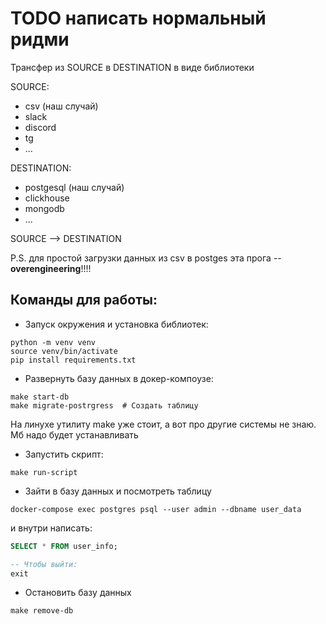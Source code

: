 # TODO написать нормальный ридми

Трансфер из SOURCE в DESTINATION в виде библиотеки

SOURCE:

- csv (наш случай)
- slack
- discord
- tg
- ...

DESTINATION:

- postgesql (наш случай)
- clickhouse
- mongodb
- ...

SOURCE --> DESTINATION

P.S. для простой загрузки данных из csv в postges эта прога -- **overengineering**!!!!

## Команды для работы:

- Запуск окружения и установка библиотек:

```shell
python -m venv venv
source venv/bin/activate
pip install requirements.txt
```

- Развернуть базу данных в докер-компоузе:

```shell
make start-db
make migrate-postrgress  # Создать таблицу 
```

На линухе утилиту make уже стоит, а вот про другие системы не знаю. Мб надо будет устанавливать

- Запустить скрипт:

```shell
make run-script
```

- Зайти в базу данных и посмотреть таблицу

```shell
docker-compose exec postgres psql --user admin --dbname user_data
```

и внутри написать:

```sql
SELECT * FROM user_info;

-- Чтобы выйти:
exit
```

- Остановить базу данных

```shell
make remove-db
```



